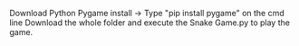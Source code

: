 Download Python
Pygame install -> Type "pip install pygame" on the cmd line
Download the whole folder and execute the Snake Game.py to play the game.
